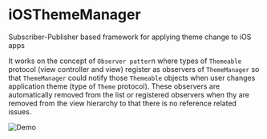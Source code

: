 # iOSThemeManager
Subscriber-Publisher based framework for applying theme change to iOS apps

It works on the concept of `Observer patter`n where types of `Themeable` protocol (view controller and view) register as observers of `ThemeManager` so that `ThemeManager` could notify those `Themeable` objects when user changes application theme (type of `Theme` protocol). 
These observers are automatically removed from the list or registered observers when thy are removed from the view hierarchy to that there is no reference related issues.

![Demo](https://user-images.githubusercontent.com/27926337/102092593-3b646480-3e46-11eb-90f4-6f1574f6d196.gif)



